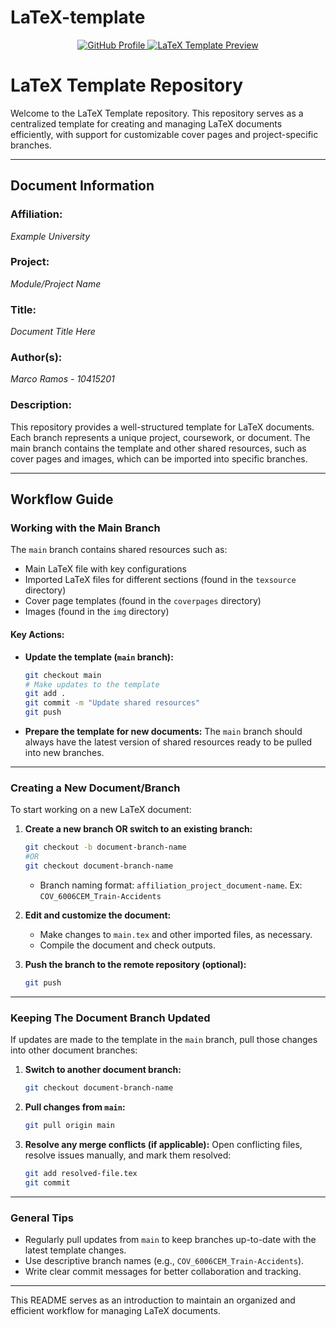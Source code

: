 # LaTeX-template
<div align="center">
  <!-- GitHub Profile Shield with Logo -->
  <a href="https://github.com/marcoramos17">
    <img src="https://img.shields.io/badge/GitHub-Profile-181717?logo=github" alt="GitHub Profile">
  </a>

  <!-- LaTeX Template Shield -->
  <a href="https://marcoramos17.github.io/LaTeX-template/">
    <img src="https://img.shields.io/badge/LaTeX%20Template-Preview-blue" alt="LaTeX Template Preview">
  </a>
</div>



# LaTeX Template Repository

Welcome to the LaTeX Template repository. This repository serves as a centralized template for creating and managing LaTeX documents efficiently, with support for customizable cover pages and project-specific branches.

---

## Document Information

### Affiliation:
*Example University*

### Project:
*Module/Project Name*

### Title:
*Document Title Here*

### Author(s):
*Marco Ramos - 10415201*

### Description:
This repository provides a well-structured template for LaTeX documents. Each branch represents a unique project, coursework, or document. The main branch contains the template and other shared resources, such as cover pages and images, which can be imported into specific branches.

---

## Workflow Guide

### **Working with the Main Branch**
The `main` branch contains shared resources such as:
- Main LaTeX file with key configurations
- Imported LaTeX files for different sections (found in the `texsource` directory)
- Cover page templates (found in the `coverpages` directory)
- Images (found in the `img` directory)

#### Key Actions:
- **Update the template (`main` branch):**
  ```bash
  git checkout main
  # Make updates to the template
  git add .
  git commit -m "Update shared resources"
  git push
  ```

- **Prepare the template for new documents:**
  The `main` branch should always have the latest version of shared resources ready to be pulled into new branches.

---

### **Creating a New Document/Branch**
To start working on a new LaTeX document:

1. **Create a new branch OR switch to an existing branch:**
   ```bash
   git checkout -b document-branch-name
   #OR
   git checkout document-branch-name
   ```
   - Branch naming format: `affiliation_project_document-name`. Ex: `COV_6006CEM_Train-Accidents`

2. **Edit and customize the document:**
   - Make changes to `main.tex` and other imported files, as necessary.
   - Compile the document and check outputs.

3. **Push the branch to the remote repository (optional):**
   ```bash
   git push
   ```

---

### **Keeping The Document Branch Updated**
If updates are made to the template in the `main` branch, pull those changes into other document branches:

1. **Switch to another document branch:**
   ```bash
   git checkout document-branch-name
   ```

2. **Pull changes from `main`:**
   ```bash
   git pull origin main
   ```

3. **Resolve any merge conflicts (if applicable):**
   Open conflicting files, resolve issues manually, and mark them resolved:
   ```bash
   git add resolved-file.tex
   git commit
   ```

---

### **General Tips**
- Regularly pull updates from `main` to keep branches up-to-date with the latest template changes.
- Use descriptive branch names (e.g., `COV_6006CEM_Train-Accidents`).
- Write clear commit messages for better collaboration and tracking.

---

This README serves as an introduction to maintain an organized and efficient workflow for managing LaTeX documents.